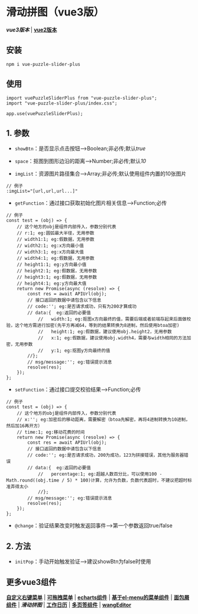 # 滑动拼图（vue3版）
***vue3版本*** | [**vue2版本**](https://github.com/QuietHear/vue-puzzle-slider '右键新窗口浏览')


## 安装
	npm i vue-puzzle-slider-plus

## 使用
	import vuePuzzleSliderPlus from "vue-puzzle-slider-plus";
	import "vue-puzzle-slider-plus/index.css";
	
	app.use(vuePuzzleSliderPlus);


## 1. 参数
* `showBtn`：是否显示点击按钮-->Boolean;非必传;默认*true*

* `space`：抠图到图形边沿的距离-->Number;非必传;默认*10*

* `imgList`：资源图片路径集合-->Array;非必传;默认使用组件内置的10张图片
>
	// 例子
	:imgList="[url,url,url...]"
>

* `getFunction`：通过接口获取初始化图片相关信息-->Function;必传
>
	// 例子
    const test = (obj) => {
		// 这个地方的obj是组件内部传入，参数分别代表
		// r:1; eg:圆弧最大半径，无用参数
		// width1:1; eg:假数据，无用参数
		// width2:1; eg:x方向最小值
		// width3:1; eg:x方向最大值
		// width4:1; eg:假数据，无用参数
		// height1:1; eg:y方向最小值
		// height2:1; eg:假数据，无用参数
		// height3:1; eg:假数据，无用参数
		// height4:1; eg:y方向最大值
    	return new Promise(async (resolve) => {
        	const res = await APIUrl(obj);
			// 接口返回的数据中请包含以下信息
			// code:''; eg:是否请求成功，只有为200才算成功
			// data:{  eg:返回的必要值
				//   width:1; eg:抠图x方向最终的值，需要后端或者前端存起来后面做校验，这个地方需进行加密(先平方再减64，等到的结果转换为8进制，然后使用btoa加密)
				//   height:1; eg:假数据，建议使用obj.height2，无用参数
				//   x:1; eg:假数据，建议使用obj.width4，需要与width相同的方法加密，无用参数
				//   y:1; eg:抠图y方向最终的值
			//};
			// msg/message:''; eg:错误提示消息
    		resolve(res);
    	});
    };
>

* `setFunction`：通过接口提交校验结果-->Function;必传
>
	// 例子
    const test = (obj) => {
		// 这个地方的obj是组件内部传入，参数分别代表
		// x:''; eg:加密后的移动距离，需要解密（btoa先解密，再将4进制转换为10进制，然后加16再开方）
		// time:1; eg:移动花费的时间
    	return new Promise(async (resolve) => {
        	const res = await APIUrl(obj);
			// 接口返回的数据中请包含以下信息
			// code:''; eg:是否请求成功，200为成功，123为拼接错误，其他为服务器错误
			// data:{  eg:返回的必要值
				//   percentage:1; eg:超越人数百分比，可以使用100 - Math.round((obj.time / 5) * 100)计算，允许为负数，负数代表超时，不建议把超时标准弄得太小
				//};
			// msg/message:''; eg:错误提示消息
    		resolve(res);
    	});
    };
>

* `@change`：验证结果改变时触发返回事件-->第一个参数返回true/false


## 2. 方法
* `initPop`：手动开始触发验证-->建议showBtn为false时使用


## 更多vue3组件
[**自定义右键菜单**](https://github.com/QuietHear/vue-diy-rightmenu-plus '右键新窗口浏览') | [**可拖拽菜单**](https://github.com/QuietHear/vue-drag-menu-plus '右键新窗口浏览') | [**echarts组件**](https://github.com/QuietHear/vue-echarts-block-plus '右键新窗口浏览') | [**基于el-menu的菜单组件**](https://github.com/QuietHear/vue-ele-nav-plus '右键新窗口浏览') | [**面包屑组件**](https://github.com/QuietHear/vue-permission-breads-plus '右键新窗口浏览') | ***滑动拼图*** | [**工作日历**](https://github.com/QuietHear/vue-shop-calendar-plus '右键新窗口浏览') | [**多页签组件**](https://github.com/QuietHear/vue-tabs-plus '右键新窗口浏览') | [**wangEditor**](https://github.com/QuietHear/vue-wangEditor-block-plus '右键新窗口浏览')
